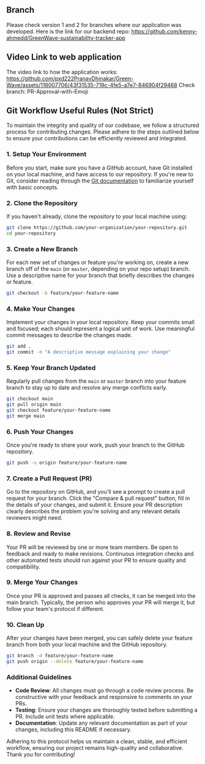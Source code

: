 ## Branch
Please check version 1 and 2 for branches where our application was developed.
Here is the link for our backend repo: https://github.com/kenny-ahmedd/GreenWave-sustainability-tracker-app
## Video Link to web application
The video link to how the application works: https://github.com/pxd222PranavDhinakar/Green-Wave/assets/118007706/43f31535-719c-4fe5-a7e7-846904f29468
Check branch: PR-Approval-with-Emoji
## Git Workflow Useful Rules (Not Strict)

To maintain the integrity and quality of our codebase, we follow a structured process for contributing changes. Please adhere to the steps outlined below to ensure your contributions can be efficiently reviewed and integrated.

### 1. Setup Your Environment

Before you start, make sure you have a GitHub account, have Git installed on your local machine, and have access to our repository. If you're new to Git, consider reading through the [Git documentation](https://git-scm.com/doc) to familiarize yourself with basic concepts.

### 2. Clone the Repository

If you haven't already, clone the repository to your local machine using:

```bash
git clone https://github.com/your-organization/your-repository.git
cd your-repository
```

### 3. Create a New Branch

For each new set of changes or feature you're working on, create a new branch off of the `main` (or `master`, depending on your repo setup) branch. Use a descriptive name for your branch that briefly describes the changes or feature.

```bash
git checkout -b feature/your-feature-name
```

### 4. Make Your Changes

Implement your changes in your local repository. Keep your commits small and focused; each should represent a logical unit of work. Use meaningful commit messages to describe the changes made.

```bash
git add .
git commit -m "A descriptive message explaining your change"
```

### 5. Keep Your Branch Updated

Regularly pull changes from the `main` or `master` branch into your feature branch to stay up to date and resolve any merge conflicts early.

```bash
git checkout main
git pull origin main
git checkout feature/your-feature-name
git merge main
```

### 6. Push Your Changes

Once you're ready to share your work, push your branch to the GitHub repository.

```bash
git push -u origin feature/your-feature-name
```

### 7. Create a Pull Request (PR)

Go to the repository on GitHub, and you'll see a prompt to create a pull request for your branch. Click the "Compare & pull request" button, fill in the details of your changes, and submit it. Ensure your PR description clearly describes the problem you're solving and any relevant details reviewers might need.

### 8. Review and Revise

Your PR will be reviewed by one or more team members. Be open to feedback and ready to make revisions. Continuous integration checks and other automated tests should run against your PR to ensure quality and compatibility.

### 9. Merge Your Changes

Once your PR is approved and passes all checks, it can be merged into the main branch. Typically, the person who approves your PR will merge it, but follow your team's protocol if different.

### 10. Clean Up

After your changes have been merged, you can safely delete your feature branch from both your local machine and the GitHub repository.

```bash
git branch -d feature/your-feature-name
git push origin --delete feature/your-feature-name
```

### Additional Guidelines

- **Code Review**: All changes must go through a code review process. Be constructive with your feedback and responsive to comments on your PRs.
- **Testing**: Ensure your changes are thoroughly tested before submitting a PR. Include unit tests where applicable.
- **Documentation**: Update any relevant documentation as part of your changes, including this README if necessary.

Adhering to this protocol helps us maintain a clean, stable, and efficient workflow, ensuring our project remains high-quality and collaborative. Thank you for contributing!
